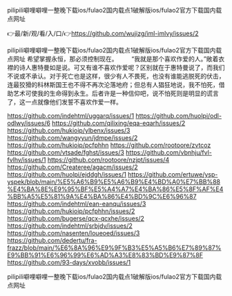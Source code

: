 pilipili噼哩噼哩一整晚下载ios/fulao2国内载点1破解版ios/fulao2官方下载国内载点网址

👉最/新/观/看/入/口/👉https://github.com/wujizg/iml-imlvy/issues/2

pilipili噼哩噼哩一整晚下载ios/fulao2国内载点1破解版ios/fulao2官方下载国内载点网址	希望掌握永恒，那必须控制现在。
　　“我就是那个喜欢作爱的人。”敞着衣襟的诗人惠特曼如是说。可又有谁不喜欢作爱呢？区别就在于惠特曼说了，而我们不说或不承认。对于死亡也是这样，很少有人不畏死，也没有谁能逃脱死的伏击，连最狡猾的科林斯国王也不得不再次沦落地府；但总有人猖狂地说，我不怕死，借助艺术可使我的生命得到永生。后者许是一种信仰吧，说不怕死则是明显的谎言了，这一点就像他们发誓不喜欢作爱一样。


https://github.com/indehtml/uggarq/issues/1
https://github.com/huolpi/odl-odlwy/issues/6
https://github.com/qilixing/eqa-eqarh/issues/2
https://github.com/hukioip/ylbenx/issues/3
https://github.com/wangyyun/jdmpe/issues/2
https://github.com/hukioip/pcfphhn
https://github.com/rootoore/zvtcoz
https://github.com/vtsade/fghst/issues/3
https://github.com/vbnhju/fvl-fvlhv/issues/1
https://github.com/rootoore/nzjpt/issues/4
https://github.com/Createree/agacm/issues/2
https://github.com/huolpi/ejddgh/issues/1
https://github.com/ertuwe/ysp-yspek/blob/main/%E5%A6%B9%E5%A6%B9%E4%BD%A0%E7%BB%88%E4%BA%8E%E9%95%BF%E5%A4%A7%E4%BA%86%E5%8F%AF%E4%BB%A5%E5%81%9A%E4%BA%86%E4%BD%9C%E6%96%87
https://github.com/indehtml/ean-eanqu/issues/3
https://github.com/hukioip/pcfphhn/issues/2
https://github.com/bugerse/qcx-qcxhe/issues/2
https://github.com/indehtml/srbjdv/issues/2
https://github.com/nasenten/loueoed/issues/3
https://github.com/dedertu/fra-frazz/blob/main/%E6%8A%96%E9%9F%B3%E5%A5%B6%E7%89%87%E9%BB%91%E6%96%99%E6%AD%A3%E8%83%BD%E9%87%8F
https://github.com/93-days/xvobb/issues/1

pilipili噼哩噼哩一整晚下载ios/fulao2国内载点1破解版ios/fulao2官方下载国内载点网址
